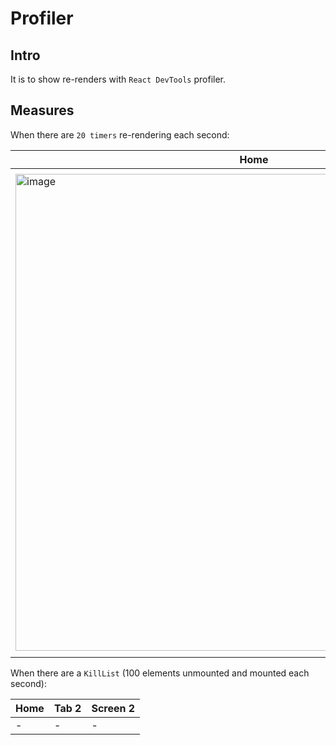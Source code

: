 # Profiler

## Intro

It is to show re-renders with `React DevTools` profiler.

## Measures

When there are `20 timers` re-rendering each second:

<!-- prettier-ignore -->
| Home | Tab 2 | Screen 2 |
| ---- | ----- | -------- |
| <img width="763" alt="image" src="https://user-images.githubusercontent.com/40902940/177874304-ceceacfe-73b1-4742-aa05-99c744839679.png"> | <img width="775" alt="image" src="https://user-images.githubusercontent.com/40902940/177874348-a1f15b99-e78a-4221-aa28-d06dd3cdaf7c.png"> | <img width="765" alt="image" src="https://user-images.githubusercontent.com/40902940/177874409-b393d790-370f-4f9c-929a-e798140cc336.png"> |

When there are a `KillList` (100 elements unmounted and mounted each second):

<!-- prettier-ignore -->
| Home | Tab 2 | Screen 2 |
| ---- | ----- | -------- |
| - | - | - |

